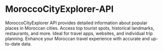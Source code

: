 # MoroccoCityExplorer-API
MoroccoCityExplorer API provides detailed information about popular places in Moroccan cities. Access top tourist spots, historical landmarks, restaurants, and more. Ideal for travel apps, websites, and individual trip planning. Enhance your Moroccan travel experience with accurate and up-to-date data.
